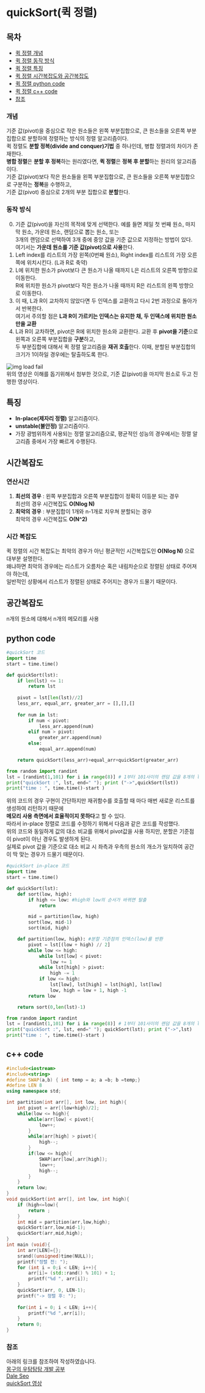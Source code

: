 # quickSort(퀵 정렬)
## 목차
- [퀵 정렬 개념](#개념)
- [퀵 정렬 동작 방식](#동작-방식)
- [퀵 정렬 특징](#특징)
- [퀵 정렬 시간복잡도와 공간복잡도](#시간복잡도)
- [퀵 정렬 python code](#python-code)
- [퀵 정렬 c++ code](#c-code)
- [참조](#참조)

#### <a id="information"></a>
### 개념 
기준 값(pivot)을 중심으로 작은 원소들은 왼쪽 부분집합으로, 큰 원소들을 오른쪽 부분집합으로 분할하여 정렬하는 방식의 정렬 알고리즘이다. <br>
퀵 정렬도 **분할 정복(divide and conquer)기법** 중 하나인데, 병합 정렬과의 차이가 존재한다. <br>
**병합 정렬**은 **분할 후 정복**하는 원리였다면, **퀵 정렬**은 **정복 후 분할**하는 원리의 알고리즘이다. <br>
기준 값(pivot)보다 작은 원소들을 왼쪽 부분집합으로, 큰 원소들을 오른쪽 부분집합으로 구분하는 **정복**을 수행하고, <br>
기준 값(pivot) 중심으로 2개의 부분 집합으로 **분할**한다.

#### <a id="How it works"></a>
### 동작 방식
0. 기준 값(pivot)을 자신의 목적에 맞게 선택한다. 예를 들면 제일 첫 번째 원소, 마지막 원소, 가운데 원소, 랜덤으로 뽑는 원소, 또는 <br>
3개의 랜덤으로 선택하여 3개 중에 중앙 값을 기준 값으로 지정하는 방법이 있다. 여기서는 **가운데 원소를 기준 값(pivot)으로 사용**한다.<br>
1. Left index를 리스트의 가장 왼쪽(0번째 원소), Right index를 리스트의 가장 오른쪽에 위치시킨다. (L과 R로 축약)
2. L에 위치한 원소가 pivot보다 큰 원소가 나올 때까지 L은 리스트의 오른쪽 방향으로 이동한다. <br>
R에 위치한 원소가 pivot보다 작은 원소가 나올 때까지 R은 리스트의 왼쪽 방향으로 이동한다. 
3. 이 때, L과 R이 교차하지 않았다면 두 인덱스를 교환하고 다시 2번 과정으로 돌아가서 반복한다. <br>
여기서 주의할 점은 **L과 R이 가르키는 인덱스는 유지한 채, 두 인덱스에 위치한 원소만을 교환**
4. L과 R이 교차하면, pivot은 R에 위치한 원소와 교환한다. 교환 후 **pivot을 기준**으로 왼쪽과 오른쪽 부분집합을 **구분**하고, <br>
두 부분집합에 대해서 퀵 정렬 알고리즘을 **재귀 호출**한다. 이때, 분할된 부분집합의 크기가 1이하일 경우에는 탈출하도록 한다.

![img load fail](../images/quickSortworks.gif) <br>
위의 영상은 이해를 돕기위해서 첨부한 것으로, 기준 값(pivot)을 마지막 원소로 두고 진행한 영상이다. <br>

#### <a id="characteristic"></a>
## 특징
- **In-place(제자리 정렬)** 알고리즘이다. <br>
- **unstable(불안정)** 알고리즘이다.<br>
- 가장 광범위하게 사용되는 정렬 알고리즘으로, 평균적인 성능의 경우에서는 정렬 알고리즘 중에서 가장 빠르게 수행된다.

#### <a id="time complexity"></a>
## 시간복잡도

### 연산시간
1. **최선의 경우** : 왼쪽 부분집합과 오른쪽 부분집합이 정확히 이등분 되는 경우 <br>
최선의 경우 시간복잡도 **O(Nlog N)** <br>
2. **최악의 경우** : 부분집합이 1개와 n-1개로 치우쳐 분할되는 경우 <br>
최악의 경우 시간복잡도 **O(N^2)** <br>
### 시간 복잡도
퀵 정렬의 시간 복잡도는 최악의 경우가 아닌 평균적인 시간복잡도인 **O(Nlog N)** 으로 대부분 설명한다.<br>
왜냐하면 최악의 경우에는 리스트가 오름차순 혹은 내림차순으로 정렬된 상태로 주어져야 하는데, <br>
일반적인 상황에서 리스트가 정렬된 상태로 주어지는 경우가 드물기 때문이다.

## 공간복잡도
n개의 원소에 대해서 n개의 메모리를 사용

#### <a id="python code"></a>
## python code
```python
#quickSort 코드
import time
start = time.time()

def quickSort(lst):
    if len(lst) <= 1:
        return lst
    
    pivot = lst[len(lst)//2]
    less_arr, equal_arr, greater_arr = [],[],[]
    
    for num in lst:
        if num < pivot:
            less_arr.append(num)
        elif num > pivot:
            greater_arr.append(num)
        else:
            equal_arr.append(num)

    return quickSort(less_arr)+equal_arr+quickSort(greater_arr)

from random import randint
lst = [randint(1,101) for i in range(8)] # 1부터 101사이의 랜덤 값을 8개의 list 안에 초기화
print("quickSort :", lst, end=" "); print ("->",quickSort(lst))
print("time : ", time.time()-start )
```
위의 코드의 경우 구현이 간단하지만 재귀함수를 호출할 때 마다 매번 새로운 리스트를 생성하여 리턴하기 때문에 <br>
**메모리 사용 측면에서 효율적이지 못하다**고 할 수 있다.<br>
따라서 in-place 정렬로 코드를 수정하기 위해서 다음과 같은 코드를 작성했다. <br>
위의 코드와 동일하게 값의 대소 비교를 위해서 pivot값을 사용 하지만, 분할은 기준점이 pivot이 아닌 경우도 발생하게 된다. <br>
실제로 pivot 값을 기준으로 대소 비교 시 좌측과 우측의 원소의 개소가 일치하여 공간이 딱 맞는 경우가 드물기 때문이다. <br>

```python
#quickSort in-place 코드
import time
start = time.time()

def quickSort(lst):
    def sort(low, high): 
        if high <= low: #high와 low의 순서가 바뀌면 탈출 
            return

        mid = partition(low, high) 
        sort(low, mid-1)
        sort(mid, high)

    def partition(low, high): #분할 기준점의 인덱스(low)를 반환
        pivot = lst[(low + high) // 2]
        while low <= high:
            while lst[low] < pivot:
                low += 1
            while lst[high] > pivot:
                high -= 1
            if low <= high:
                lst[low], lst[high] = lst[high], lst[low]
                low, high = low + 1, high -1
        return low

    return sort(0,len(lst)-1)

from random import randint
lst = [randint(1,101) for i in range(8)] # 1부터 101사이의 랜덤 값을 8개의 list 안에 초기화
print("quickSort :", lst, end=" "); quickSort(lst); print ("->",lst)
print("time : ", time.time()-start )
```

#### <a id="c++ code"></a>
## c++ code
```c++
#include<iostream>
#include<string>
#define SWAP(a,b) { int temp = a; a =b; b =temp;}
#define LEN 8
using namespace std;

int partition(int arr[], int low, int high){
    int pivot = arr[(low+high)/2];
    while(low <= high){
        while(arr[low] < pivot){
            low++;
        }
        while(arr[high] > pivot){
            high--;
        }
        if(low <= high){
            SWAP(arr[low],arr[high]);
            low++;
            high--;
        }
    }
    return low;
}
void quickSort(int arr[], int low, int high){
    if (high<=low){
        return ;
    }
    int mid = partition(arr,low,high);
    quickSort(arr,low,mid-1);
    quickSort(arr,mid,high);
}
int main (void){
    int arr[LEN]={};
    srand((unsigned)time(NULL));
    printf("정렬 전: ");
    for (int i = 0;i < LEN; i++){
        arr[i]= (std::rand() % 101) + 1;
        printf("%d ", arr[i]);
    }
    quickSort(arr, 0, LEN-1);
    printf("-> 정렬 후: ");
    
    for(int i = 0; i < LEN; i++){
        printf("%d ",arr[i]);
    }
    return 0;
}
```
#### <a id="references"></a>
### 참조
아래의 링크를 참조하여 작성하였습니다. <br>
[몽구의 우탕탕탕 개발 공부](https://mong9data.tistory.com/48?category=885884)<br>
[Dale Seo](https://www.daleseo.com/sort-quick/) <br>
[quickSort 영상](https://shantha1213.blogspot.com/2018/07/quick-sort.html)


